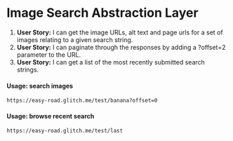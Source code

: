 # Image Search Abstraction Layer

1. **User Story:** I can get the image URLs, alt text and page urls for a set of images relating to a given search string.
2. **User Story:** I can paginate through the responses by adding a ?offset=2 parameter to the URL.
3. **User Story:** I can get a list of the most recently submitted search strings.

#### Usage: search images

```
https://easy-road.glitch.me/test/banana?offset=0
```

#### Usage: browse recent search

```
https://easy-road.glitch.me/test/last
```


